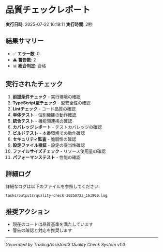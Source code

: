 # 品質チェックレポート

**実行日時**: 2025-07-22 16:19:11
**実行時間**: 2秒

## 結果サマリー

- ✅ **エラー数**: 0
- ⚠️ **警告数**: 2
- 📊 **総合判定**: 合格

## 実行されたチェック

1. **前提条件チェック** - 実行環境の確認
2. **TypeScript型チェック** - 型安全性の確認  
3. **Lintチェック** - コード品質の確認
4. **単体テスト** - 個別機能の動作確認
5. **統合テスト** - 機能間連携の確認
6. **カバレッジレポート** - テストカバレッジの確認
7. **ビルドテスト** - 本番環境での動作確認
8. **セキュリティ監査** - 脆弱性の確認
9. **設定ファイル検証** - 設定の妥当性確認
10. **ファイルサイズチェック** - リソース使用量の確認
11. **パフォーマンステスト** - 性能の確認

## 詳細ログ

詳細なログは以下のファイルを参照してください:
```
tasks/outputs/quality-check-20250722_161909.log
```

## 推奨アクション

- 現在のコードは品質基準を満たしています
- 警告の確認と対応を推奨します

---
*Generated by TradingAssistantX Quality Check System v1.0*
